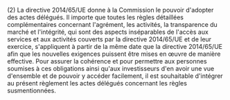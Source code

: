 (2) La directive 2014/65/UE donne à la Commission le pouvoir d'adopter des actes délégués. Il importe que toutes les règles détaillées complémentaires concernant l'agrément, les activités, la transparence du marché et l'intégrité, qui sont des aspects inséparables de l'accès aux services et aux activités couverts par la directive 2014/65/UE et de leur exercice, s'appliquent à partir de la même date que la directive 2014/65/UE afin que les nouvelles exigences puissent être mises en œuvre de manière effective. Pour assurer la cohérence et pour permettre aux personnes soumises à ces obligations ainsi qu'aux investisseurs d'en avoir une vue d'ensemble et de pouvoir y accéder facilement, il est souhaitable d'intégrer au présent règlement les actes délégués concernant les règles susmentionnées.